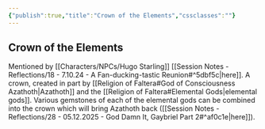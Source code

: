```yaml
---
{"publish":true,"title":"Crown of the Elements","cssclasses":""}
---
```


## Crown of the Elements

Mentioned by [[Characters/NPCs/Hugo Starling]] [[Session Notes - Reflections/18 - 7.10.24 - A Fan-ducking-tastic Reunion#^5dbf5c\|here]]. 
A crown, created in part by [[Religion of Faltera#God of Consciousness Azathoth\|Azathoth]] and the [[Religion of Faltera#Elemental Gods\|elemental gods]]. 
Various gemstones of each of the elemental gods can be combined into the crown which will bring Azathoth back ([[Session Notes - Reflections/28 - 05.12.2025 - God Damn It, Gaybriel Part 2#^af0c1e\|here]]). 